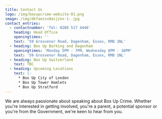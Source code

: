 ```yaml
---
title: Contact Us
logo: /img/boxupcrime-website-01.png
image: /img/dkfaezsx0aijznx-1-.jpg
contact_entries:
  - contactnumber: 'Tel: 0208 517 4446'
    heading: Head Office
    openingtimes: ''
    text: '59 Grosvenor Road, Dagenham, Essex, RM8 1NL'
  - heading: Box Up Barking and Dagenham
    openingtimes: 'Monday 5PM - 7PM, Wednesday 8PM - 10PM'
    text: '59 Grosvenor Road, Dagenham, Essex, RM8 1NL'
  - heading: Box Up Switzerland
    text: TBC
  - heading: Upcoming Locations
    text: |-
      * Box Up City of London
      * Box Up Tower Hamlets
      * Box Up Stratford
---
```

We are always passionate about speaking about Box Up Crime. Whether you're interested in getting involved, you're a parent, a potential sponsor or you're from the Government, we're keen to hear from you.
